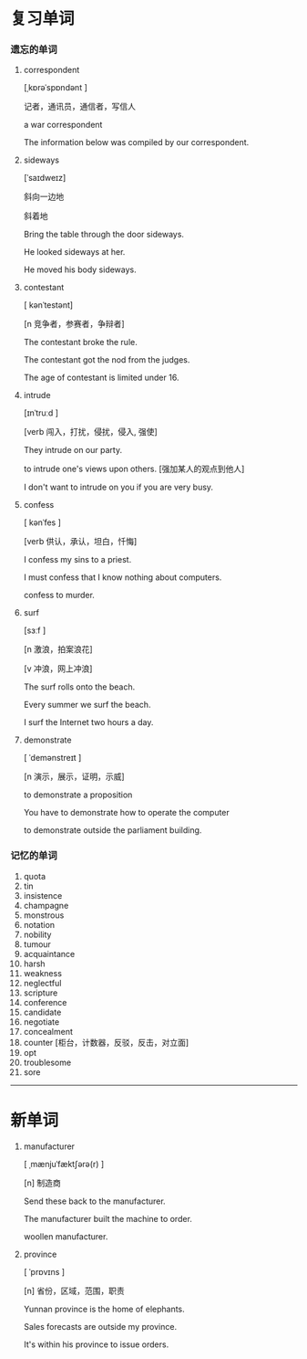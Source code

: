 # 复习单词

### 遗忘的单词

1. correspondent

   [ˌkɒrəˈspɒndənt ]

   记者，通讯员，通信者，写信人

   a war correspondent

   The information below was compiled by our correspondent.

2. sideways

   [ˈsaɪdweɪz]

   斜向一边地

   斜着地

   Bring the table through the door sideways.

   He looked sideways at her.

   He moved his body sideways.

3. contestant

   [ kənˈtestənt]

   [n 竞争者，参赛者，争辩者]

   The contestant broke the rule.

   The contestant got the nod from the judges.

   The age of contestant is limited under 16.

4. intrude

   [ɪnˈtruːd ]

   [verb 闯入，打扰，侵扰，侵入, 强使]

   They intrude on our party.

   to intrude one's views upon others. [强加某人的观点到他人]

   I don't want to intrude on you if you are very busy.

5. confess

   [ kənˈfes ]

   [verb 供认，承认，坦白，忏悔]

   I confess my sins to a priest.

   I must confess that I know nothing about computers.

   confess to murder.

6. surf

   [sɜːf ]

   [n 激浪，拍案浪花]

   [v 冲浪，网上冲浪]

   The surf rolls onto the beach.

   Every summer we surf the beach.

   I surf the Internet two hours a day.

7. demonstrate

   [ ˈdemənstreɪt ]

   [n 演示，展示，证明，示威]

   to demonstrate a proposition

   You have to demonstrate how to operate the computer

   to demonstrate outside the parliament building.

   

   

### 记忆的单词

1. quota
2. tin
3. insistence
4. champagne
5. monstrous
6. notation
7. nobility
8. tumour
9. acquaintance
10. harsh
11. weakness
12. neglectful
13. scripture
14. conference
15. candidate
16. negotiate
17. concealment
18. counter [柜台，计数器，反驳，反击，对立面]
19. opt
20. troublesome
21. sore



------



# 新单词

1. manufacturer

   [ ˌmænjuˈfæktʃərə(r) ]

   [n] 制造商

   Send these back to the manufacturer.

   The manufacturer built the machine to order.

   woollen manufacturer.

2. province

   [ ˈprɒvɪns ]

   [n] 省份，区域，范围，职责

   Yunnan province is the home of elephants.

   Sales forecasts are outside my province.

   It's within his province to issue orders.

